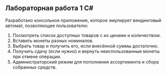 ## Лабораторная работа 1 C#

Разработано консольное приложение, которое эмулирует вендинговый автомат, позволяющее пользователю:
1) Посмотреть список доступных товаров с их ценами и количеством.
2) Вставить монеты разных номиналов.
3) Выбрать товар и получить его, если внесённой суммы достаточно.
4) Получить сдачу (если нужно) и вернуть неиспользованные монеты при отмене операции.
5) Администраторский режим для пополнения ассортимента и сбора собранных средств.
